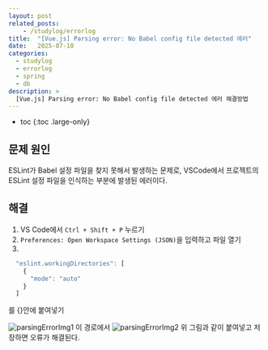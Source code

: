 ```yaml
---
layout: post
related_posts:
    - /studylog/errorlog
title:  "[Vue.js] Parsing error: No Babel config file detected 에러"
date:   2025-07-10
categories:
  - studylog
  - errorlog
  - spring
  - db
description: >
  [Vue.js] Parsing error: No Babel config file detected 에러 해결방법
---
```

* toc
{:toc .large-only}

## 문제 원인
ESLint가 Babel 설정 파일을 찾지 못해서 발생하는 문제로, VSCode에서 프로젝트의 ESLint 설정 파일을 인식하는 부분에 발생된 에러이다.

## 해결
1. VS Code에서 `Ctrl + Shift + P` 누르기
2. `Preferences: Open Workspace Settings (JSON)`을 입력하고 파일 열기
3. 
  ```js
    "eslint.workingDirectories": [
      {
        "mode": "auto"
      }
    ]
  ```
  를 {}안에 붙여넣기

![parsingErrorImg1](/blog/assets/img/studyImg/parsingErrorImg1.png)
이 경로에서
![parsingErrorImg2](/blog/assets/img/studyImg/parsingErrorImg2.png)
위 그림과 같이 붙여넣고 저장하면 오류가 해결된다.